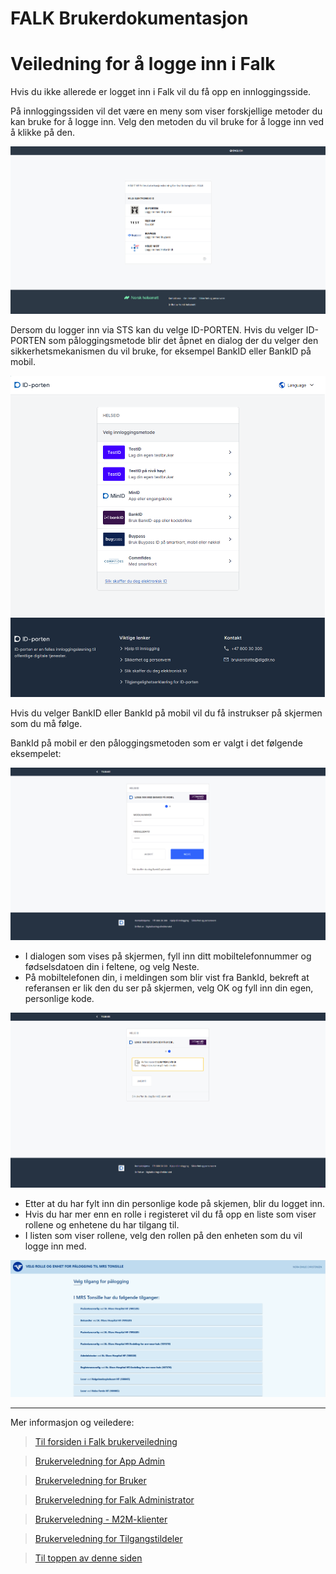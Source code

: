 
# FALK Brukerdokumentasjon

# <a name= 'Veiledning-for-a-logge-inn-i-Falk'></a> Veiledning for å logge inn i Falk

Hvis du ikke allerede er logget inn i Falk vil du få opp en innloggingsside.

På innloggingssiden vil det være en meny som viser forskjellige metoder du kan bruke for å logge inn. Velg den metoden du vil bruke for å logge inn ved å klikke på den. 

![Siden som viser pålogging via STS](img/LoggInnSts.PNG)

Dersom du logger inn via STS kan du velge ID-PORTEN. Hvis du velger ID-PORTEN som påloggingsmetode blir det åpnet en dialog der du velger den sikkerhetsmekanismen du vil bruke, for eksempel BankID eller BankID på mobil.

![Side med dialogen som viser metoder du kan velge for å logge inn.](img\LoggInnIdp.PNG)

Hvis du velger BankID eller BankId på mobil vil du få instrukser på skjermen som du må følge. 

BankId på mobil er den påloggingsmetoden som er valgt i det følgende eksempelet: 
   
![Dialogen som viser pålogging med BankId på mobil](img\LoggInnBankid.PNG)

- I dialogen som vises på skjermen, fyll inn ditt mobiltelefonnummer og fødselsdatoen din i feltene, og velg Neste.
- På mobiltelefonen din, i meldingen som blir vist fra BankId, bekreft at referansen er lik den du ser på skjermen, velg OK og fyll inn din egen, personlige kode.

![Dialogen hos BankId som viser referansen du må bekrefte.](img\LoggInnBankidRef.PNG)
- Etter at du har fylt inn din personlige kode på skjemen, blir du logget inn. 
- Hvis du har mer enn en rolle i registeret vil du få opp en liste som viser rollene og enhetene du har tilgang til. 
- I listen som viser rollene, velg den rollen på den enheten som du vil logge inn med.

![Siden som viser roller du har og som du kan velge å logge inn med.](img\LoggInnRolleValg.PNG)


---
Mer informasjon og veiledere:

>[ Til forsiden i Falk brukerveiledning](README.md)

>[ Brukerveledning for App Admin](Brukerdokumentasjon-applikasjonsadmin.md)

>[ Brukerveledning for Bruker](Brukerdokumentasjon-bruker.md)

>[ Brukerveledning for Falk Administrator](Brukerdokumentasjon-falkadmin.md)

>[ Brukerveledning - M2M-klienter](Brukerdokumentasjon-m2m.md)

>[ Brukerveledning for Tilgangstildeler](Brukerdokumentasjon-tilgangstildeler.md)

>[ Til toppen av denne siden](#Veiledning-for-a-logge-inn-i-Falk)